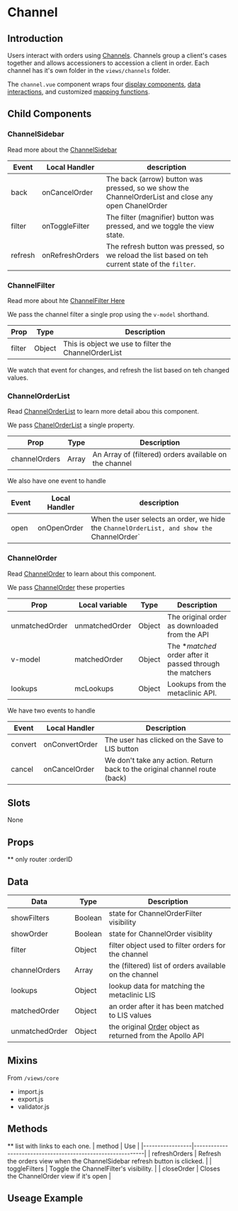 # Channel






## Introduction

Users interact with orders using [Channels](). Channels group a client's cases
together and allows accessioners to accession a client in order. Each channel
has it's own folder in the `views/channels` folder.

The `channel.vue` component wraps four [display components](#display-components),
[data interactions](), and customized [mapping functions]().



## Child Components


### ChannelSidebar

Read more about the [ChannelSidebar](#)

| Event       | Local Handler   | description                                 |
|-------------|-----------------|---------------------------------------------|
| back        | onCancelOrder   | The back (arrow) button was pressed, so we show the ChannelOrderList and close any open ChanelOrder |
| filter      | onToggleFilter  | The filter (magnifier) button was pressed, and we toggle the view state. |
| refresh     | onRefreshOrders | The refresh button was pressed, so we reload the list based on teh current state of the `filter`. |

### ChannelFilter

Read more about hte [ChannelFilter Here](#)

We pass the channel filter a single prop using the `v-model` shorthand.

| Prop      | Type     | Description                                           |
|-----------|----------|-------------------------------------------------------|
| filter    | Object   | This is object we use to filter the ChannelOrderList  |

We watch that event for changes, and refresh the list based on teh changed
values.

### ChannelOrderList

Read [ChannelOrderList](#) to learn more detail abou this component.

We pass [ChanelOrderList](#) a single property.

| Prop          | Type     | Description                                           |
|---------------|----------|-------------------------------------------------------|
| channelOrders | Array    | An Array of (filtered) orders available on the channel |

We also have one event to handle

| Event       | Local Handler   | description                                 |
|-------------|-----------------|---------------------------------------------|
| open        | onOpenOrder     | When the user selects an order, we hide the `ChannelOrderList, and show the `ChannelOrder` |


### ChannelOrder

Read [ChannelOrder](#) to learn about this component.

We pass [ChannelOrder](#) these properties

| Prop           | Local variable | Type   | Description                           |
|----------------|----------------|--------|---------------------------------------|
| unmatchedOrder | unmatchedOrder | Object | The original order as downloaded from the API |
| v-model        | matchedOrder   | Object | The **matched* order after it passed through the matchers |
| lookups        | mcLookups      | Object | Lookups from the metaclinic API.   |

We have two events to handle

| Event        | Local Handler   | Description                                 |
|--------------|-----------------|---------------------------------------------|
| convert      | onConvertOrder  | The user has clicked on the Save to LIS button |
| cancel       | onCancelOrder   | We don't take any action. Return back to the original channel route (back) |



## Slots

None



## Props

** only router :orderID



## Data

| Data            | Type       | Description                                   |
|-----------------|------------|-----------------------------------------------|
| showFilters     | Boolean    | state for ChannelOrderFilter visibility       |
| showOrder       | Boolean    | state for ChannelOrder visiblity              |
| filter          | Object     | filter object used to filter orders for the channel |
| channelOrders   | Array      | the (filtered) list of orders available on the channel |
| lookups         | Object     | lookup data for matching the metaclinic LIS   |
| matchedOrder    | Object     | an order after it has been matched to LIS values |
| unmatchedOrder  | Object     | the original [Order](#) object as returned from the Apollo API |



## Mixins


From `/views/core`
* import.js
* export.js
* validator.js



## Methods

** list with links to each one.
| method          | Use                                                        |
|-----------------|------------------------------------------------------------|
| refreshOrders   | Refresh the orders view when the ChannelSidebar refresh button is clicked. |
| toggleFilters   | Toggle the ChannelFilter's visibility.                     |
| closeOrder      | Closes the ChannelOrder view if it's open                  |


##  Useage Example


